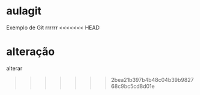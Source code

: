 # aulagit
Exemplo de Git  rrrrrr
<<<<<<< HEAD

alteração
=======
alterar
>>>>>>> 2bea21b397b4b48c04b39b982768c9bc5cd8d01e
